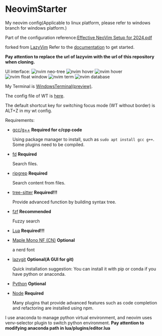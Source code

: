 # NeovimStarter

My neovim config(Applicable to linux platform, please refer to windows branch for windows platform.)

Part of the configuration reference:[Effective NeoVim Setup for 2024.pdf](https://cdn.jsdelivr.net/gh/wit-l/static_resources@latest/pdf/Effective%20NeoVim%20Setup%20for%202024.pdf)

forked from [LazyVim](https://github.com/LazyVim/starter.git)
Refer to the [documentation](https://lazyvim.github.io/installation) to get started.

**Pay attention to replace the url of lazyvim with the url of this repository when cloning.**

UI interface:
![nvim neo-tree](https://cdn.jsdelivr.net/gh/wit-l/static_resources@latest/images/pic/nvim-neotree.png)
![nvim hover](https://cdn.jsdelivr.net/gh/wit-l/static_resources@latest/images/pic/nvim-hover-1.png)
![nvim hover](https://cdn.jsdelivr.net/gh/wit-l/static_resources@latest/images/pic/nvim-hover-2.png)
![nvim float window](https://cdn.jsdelivr.net/gh/wit-l/static_resources@latest/images/pic/nvim-float-window.png)
![nvim term](https://cdn.jsdelivr.net/gh/wit-l/static_resources@latest/images/pic/nvim-term.png)
![nvim database](https://cdn.jsdelivr.net/gh/wit-l/static_resources@latest/images/pic/nvim-database.png)

My Terminal is [WindowsTerminal(preview)](https://github.com/microsoft/terminal).

The config file of WT is [here](https://github.com/WittyCo/Dotfiles/blob/main/windows/WindowsTerminal/settings.json).

The default shortcut key for switching focus mode (WT without border) is ALT+Z in my wt config.

Requirements:

- [gcc/g++](https://gcc.gnu.org/) **Required for c/cpp code**

  Using package manager to install, such as `sudo apt install gcc g++`. Some plugins need to be compiled.

- [fd](https://github.com/sharkdp/fd) **Required**

  Search files.

- [ripgrep](https://github.com/BurntSushi/ripgrep) **Required**

  Search content from files.

- [tree-sitter](https://github.com/tree-sitter/tree-sitter) **Required!!!**

  Provide advanced function by building syntax tree.

- [fzf](https://github.com/junegunn/fzf) **Recommended**

  Fuzzy search

- [Lua](https://github.com/DevelopersCommunity/cmake-lua) **Required!!!**

- [Maple Mono NF (CN)](https://github.com/subframe7536/maple-font) **Optional**

  a nerd font

- [lazygit](https://github.com/jesseduffield/lazygit) **Optional(A GUI for git)**

  Quick installation suggestion: You can install it with pip or conda if you have python or anaconda.

- [Python](https://www.python.org/) **Optional**

- [Node](https://nodejs.org/) **Required**

  Many plugins that provide advanced features such as code completion and refactoring are installed using npm.

I use anaconda to manage python virtual environment, and neovim uses venv-selector plugin to switch python environment. **Pay attention to modifying anaconda path in lua/plugins/editor.lua**
